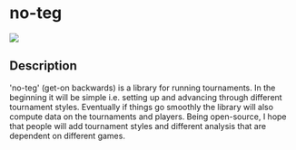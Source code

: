 # no-teg

[![](https://img.shields.io/badge/project-link-green)](https://github.com/AaronAshery/no-teg)

## Description

'no-teg' (get-on backwards) is a library for running tournaments. In the beginning it will be simple i.e. setting up and advancing through different tournament styles. Eventually if things go smoothly the library will also compute data on the tournaments and players. Being open-source, I hope that people will add tournament styles and different analysis that are dependent on different games.
